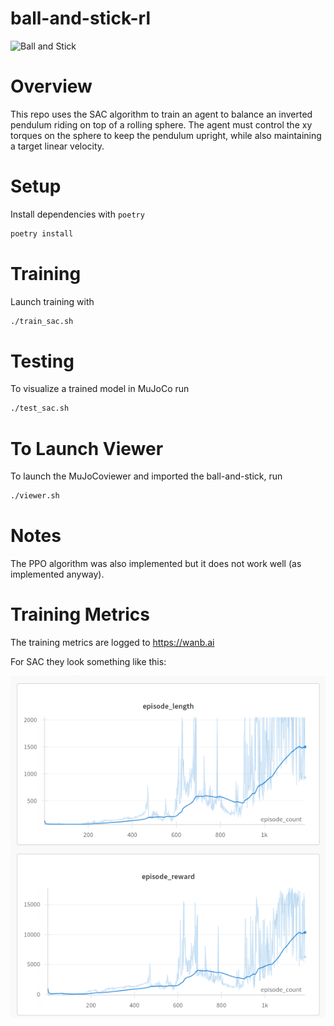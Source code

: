 # ball-and-stick-rl

<img src="static/ball_and_stick.gif" alt="Ball and Stick" width="1000">

<!-- <video src="static/ball_and_stick.mp4" controls="controls" style="max-width: 730px;" autoplay="autoplay">
</video> -->

# Overview

This repo uses the SAC algorithm to train an agent to balance an inverted pendulum riding on top of a rolling sphere. The agent must
control the xy torques on the sphere to keep the pendulum upright, while also maintaining a target linear velocity.

# Setup

Install dependencies with `poetry`

```bash
poetry install
```

# Training

Launch training with

```bash
./train_sac.sh
```

# Testing

To visualize a trained model in MuJoCo run

```bash
./test_sac.sh
```

# To Launch Viewer

To launch the MuJoCoviewer and imported the ball-and-stick, run

```bash
./viewer.sh
```

# Notes

The PPO algorithm was also implemented but it does not work well (as implemented anyway).

# Training Metrics

The training metrics are logged to https://wanb.ai

For SAC they look something like this:

<img src="static/wandb.png" alt="SAC Metrics" width="600">
